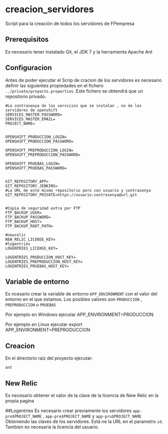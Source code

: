 # creacion_servidores


Script para la creación de todos los servidores de FPempresa

## Prerequisitos
Es necesario tener instalado Git, el JDK 7 y la herramienta Apache Ant

## Configuracion 
Antes de poder ejecutar el Scrip de cracion de los servidores es necesario definir las siguientes propiedades
en el fichero `../private/proyecto.properties` .Este fichero se obtendrá que un repositorio privado.

	#La contrasenya de los servicios que se instalan , no de los servidores de openshift
	SERVICES_MASTER_PASSWORD=
	SERVICES_MASTER_EMAIL=
	PROJECT_NAME=


	OPENSHIFT_PRODUCCION_LOGIN=
	OPENSHIFT_PRODUCCION_PASSWORD=

	OPENSHIFT_PREPRODUCCION_LOGIN=
	OPENSHIFT_PREPRODUCCION_PASSWORD=

	OPENSHIFT_PRUEBAS_LOGIN=
	OPENSHIFT_PRUEBAS_PASSWORD=


	GIT_REPOSITORY_APP=
	GIT_REPOSITORY_JENKINS=
	#La URL de este mismo repositorio pero con usuario y contrasenya
	GIT_REPOSITORY_PRIVATE=https://usuario:contrasenya@url.git


	#Copia de seguridad extra por FTP
	FTP_BACKUP_USER=
	FTP_BACKUP_PASSWORD=
	FTP_BACKUP_HOST=
	FTP_BACKUP_ROOT_PATH=

	#newrelic
	NEW_RELIC_LICENSE_KEY=
	#logentries
	LOGENTRIES_LICENSE_KEY=

	LOGENTRIES_PRODUCCION_HOST_KEY=
	LOGENTRIES_PREPRODUCCION_HOST_KEY=
	LOGENTRIES_PRUEBAS_HOST_KEY=

## Variable de entorno
Es ncesario crear la variable de entorno `APP_ENVIRONMENT` con el valor del entorno en el que estamos.
Los posibles valores son `PRODUCCION` , `PREPRODUCCION` o `PRUEBAS`

Por ejemplo en Windows ejecutar
	APP_ENVIRONMENT=PRODUCCION
	
Por ejemplo en Linux ejecutar
	export APP_ENVIRONMENT=PREPRODUCCION
	
## Creacion

En el directorio raiz del proyecto ejecutar:

    ant

## New Relic
Es necesario obtener el valor de la clave de la licencia de New Relic en la propia pagina

##Logentries
Es necesario crear previamente los servidores `app-pro$PROJECT_NAME` , `app-pre$PROJECT_NAME` y `app-pru$PROJECT_NAME`
Obteniendo las claves de los servidores. Está ne la URL en el parametro `id`.
Tambien es necesaria la licencia del usuario.

